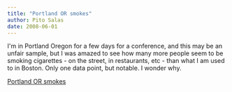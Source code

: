 ```yaml
---
title: "Portland OR smokes"
author: Pito Salas
date: 2008-06-01
---
```




I'm in Portland Oregon for a few days for a conference, and this may be an
unfair sample, but I was amazed to see how many more people seem to be smoking
cigarettes - on the street, in restaurants, etc - than what I am used to in
Boston. Only one data point, but notable. I wonder why.


[Portland OR smokes](None)
